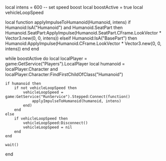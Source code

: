 local intens = 600 -- set speed boost
local boostActive = true
local vehicleLoopSpeed

local function applyImpulseToHumanoid(Humanoid, intens)
    if Humanoid:IsA("Humanoid") and Humanoid.SeatPart then
        Humanoid.SeatPart:ApplyImpulse(Humanoid.SeatPart.CFrame.LookVector * Vector3.new(0, 0, intens))
    elseif Humanoid:IsA("BasePart") then
        Humanoid:ApplyImpulse(Humanoid.CFrame.LookVector * Vector3.new(0, 0, intens))
    end
end

while boostActive do
    local localPlayer = game:GetService("Players").LocalPlayer
    local humanoid = localPlayer.Character and localPlayer.Character:FindFirstChildOfClass("Humanoid")

    if humanoid then
        if not vehicleLoopSpeed then
            vehicleLoopSpeed = game:GetService("RunService").Stepped:Connect(function()
                applyImpulseToHumanoid(humanoid, intens)
            end)
        end
    else
        if vehicleLoopSpeed then
            vehicleLoopSpeed:Disconnect()
            vehicleLoopSpeed = nil
        end
    end

    wait()
end

